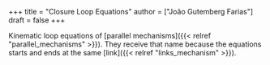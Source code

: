+++
title = "Closure Loop Equations"
author = ["João Gutemberg Farias"]
draft = false
+++

Kinematic loop equations of [parallel mechanisms]({{< relref "parallel_mechanisms" >}}). They receive that name because the equations starts and ends at the same [link]({{< relref "links_mechanism" >}}).
